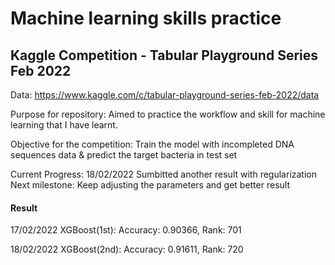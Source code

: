 # Machine learning skills practice
## Kaggle Competition - Tabular Playground Series Feb 2022
Data: https://www.kaggle.com/c/tabular-playground-series-feb-2022/data

Purpose for repository:
Aimed to practice the workflow and skill for machine learning that I have learnt.

Objective for the competition:
Train the model with incompleted DNA sequences data & predict the target bacteria in test set

Current Progress: 18/02/2022 Sumbitted another result with regularization
Next milestone: Keep adjusting the parameters and get better result

#### Result
17/02/2022 XGBoost(1st): Accuracy: 0.90366, Rank: 701

18/02/2022 XGBoost(2nd): Accuracy: 0.91611, Rank: 720
